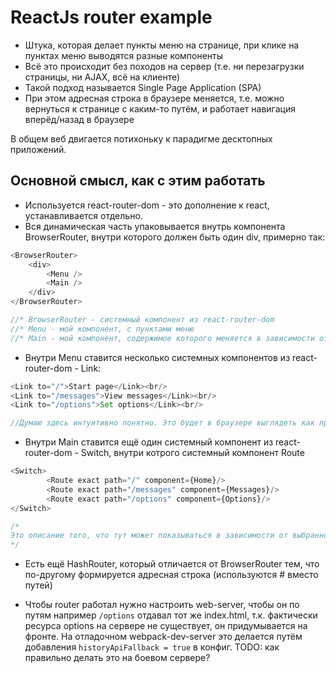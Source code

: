 # ReactJs router example
* Штука, которая делает пункты меню на странице, при клике на пунктах меню выводятся разные компоненты 
* Всё это происходит без походов на сервер (т.е. ни перезагрузки страницы, ни AJAX, всё на клиенте)
* Такой подход называется Single Page Application (SPA) 
* При этом адресная строка в браузере меняется, т.е. можно вернуться к странице с каким-то путём, и работает навигация вперёд/назад в браузере

В общем веб двигается потихоньку к парадигме десктопных приложений.

## Основной смысл, как с этим работать
* Используется react-router-dom - это дополнение к react, устанавливается отдельно.
* Вся динамическая часть упаковывается внутрь компонента BrowserRouter, внутри которого должен быть один div, примерно так:
```js
<BrowserRouter>
	<div>
		<Menu />
		<Main />	
	</div>
</BrowserRouter>

//* BrowserRouter - системный компонент из react-router-dom
//* Menu - мой компонент, с пунктами меню
//* Main - мой компонент, содержимое которого меняется в зависимости от выбранного пунта меню
```
* Внутри Menu ставится несколько системных компонентов из react-router-dom - Link:
```js
<Link to="/">Start page</Link><br/>
<Link to="/messages">View messages</Link><br/>
<Link to="/options">Set options</Link><br/>

//Думаю здесь интуитивно понятно. Это будет в браузере выглядеть как просто <a> но клик на них не приводит к загрузке новой страницы, а приводит к ре-рендерингу другого компонента. Где именно рендерится - об этом ниже.
```

* Внутри Main ставится ещё один системный компонент из react-router-dom - Switch, внутри котрого системный компонент Route
```js
<Switch>
        <Route exact path="/" component={Home}/>
        <Route exact path="/messages" component={Messages}/>
        <Route exact path="/options" component={Options}/>
</Switch>

/*
Это описание того, что тут может показываться в зависимости от выбранного пункта меню или пути в адресной строке браузера. Думаю интуитивно понятно, подробнее в коде.
*/
```

* Есть ещё HashRouter, который отличается от BrowserRouter тем, что по-другому формируется адресная строка (используются # вместо путей)

* Чтобы router работал нужно настроить web-server, чтобы он по путям например `/options` отдавал тот же index.html, т.к. фактически ресурса options на сервере не существует, он придумывается на фронте. На отладочном webpack-dev-server это делается путём добавления `historyApiFallback = true` в конфиг. TODO: как правильно делать это на боевом сервере?

